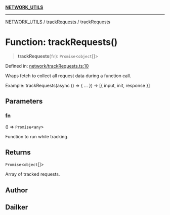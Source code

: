 [**NETWORK_UTILS**](../../README.md)

***

[NETWORK_UTILS](../../README.md) / [trackRequests](../README.md) / trackRequests

# Function: trackRequests()

> **trackRequests**(`fn`): `Promise`\<`object`[]\>

Defined in: [network/trackRequests.ts:10](https://github.com/dailker/everyutil/blob/7c30ec40bbb398255a9be572db0a537e8bcb9c11/src/network/trackRequests.ts#L10)

Wraps fetch to collect all request data during a function call.

Example: trackRequests(async () => { ... }) → [{ input, init, response }]

## Parameters

### fn

() => `Promise`\<`any`\>

Function to run while tracking.

## Returns

`Promise`\<`object`[]\>

Array of tracked requests.

## Author

## Dailker
